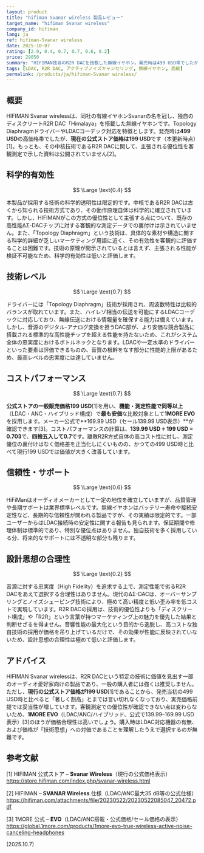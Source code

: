 ```yaml
---
layout: product
title: "hifiman Svanar wireless 製品レビュー"
target_name: "hifiman Svanar wireless"
company_id: hifiman
lang: ja
ref: hifiman-Svanar wireless
date: 2025-10-07
rating: [2.9, 0.4, 0.7, 0.7, 0.6, 0.2]
price: 29850
summary: "HIFIMAN独自のR2R DACを搭載した無線イヤホン。発売時は499 USD帯でしたが、現在は公式ストアで199 USDとなっており、価格低下によりコストパフォーマンスは大幅に改善しています。もっとも、技術的優位性を裏付ける測定データは依然として不明瞭です。"
tags: [LDAC, R2R DAC, アクティブノイズキャンセリング, 無線イヤホン, 高級]
permalink: /products/ja/hifiman-Svanar wireless/
---
```

## 概要

HIFIMAN Svanar wirelessは、同社の有線イヤホンSvanarの名を冠し、独自のディスクリートR2R DAC「Himalaya」を搭載した無線イヤホンです。Topology DiaphragmドライバーやLDACコーデック対応を特徴とします。発売時は**499 USD**の高価格帯でしたが、**現在の公式ストア価格は199 USD**です（本更新時点）[1]。もっとも、その中核技術であるR2R DACに関して、主張される優位性を客観測定で示した資料は公開されていません[2]。

## 科学的有効性

$$ \Large \text{0.4} $$

本製品が採用する技術の科学的透明性は限定的です。中核であるR2R DACは古くから知られる技術方式であり、その動作原理自体は科学的に確立されています。しかし、HIFIMANがこの方式の優位性として主張する点について、既存の高性能ΔΣ-DACチップに対する客観的な測定データでの裏付けは示されていません。また、「Topology Diaphragm」という技術は、具体的な素材や構造に関する科学的詳細が乏しいマーケティング用語に近く、その有効性を客観的に評価することは困難です。技術の原理が開示されているとは言えず、主張される性能が検証不可能なため、科学的有効性は低いと評価します。

## 技術レベル

$$ \Large \text{0.7} $$

ドライバーには「Topology Diaphragm」技術が採用され、周波数特性は比較的バランスが取れています。また、ハイレゾ相当の伝送を可能にするLDACコーデックに対応しており、無線伝送における情報量を確保する能力は備えています。しかし、音源のデジタル-アナログ変換を担うDAC部が、より安価な競合製品に搭載される標準的な高性能チップを超える性能を持たないため、これがシステム全体の忠実度におけるボトルネックとなります。LDACや一定水準のドライバーといった要素は評価できるものの、音質の根幹をなす部分に性能的上限があるため、最高レベルの忠実度には達していません。

## コストパフォーマンス

$$ \Large \text{0.7} $$

**公式ストアの一般販売価格199 USD**[1]を用い、**機能・測定性能で同等以上**（LDAC・ANC・ハイブリッド構成）で**最も安価**な比較対象として**1MORE EVO**を採用します。メーカー公式で**169.99 USD（セール139.99 USD表示）**が確認できます[3]。コストパフォーマンスの計算は、**139.99 USD ÷ 199 USD = 0.703**で、**四捨五入して0.7**です。離散R2R方式自体の高コスト性に対し、測定優位の裏付けはなく価格差を正当化しにくいものの、かつての499 USD時と比べて現行199 USDでは価値が大きく改善しています。

## 信頼性・サポート

$$ \Large \text{0.6} $$

HiFiManはオーディオメーカーとして一定の地位を確立していますが、品質管理や長期サポートは業界標準レベルです。無線イヤホンはバッテリー寿命や接続安定性など、長期的な信頼性が問われる製品ですが、その実績は限定的です。一部ユーザーからはLDAC接続時の安定性に関する報告も見られます。保証期間や修理体制は標準的であり、特別な優位点はありません。独自技術を多く採用している分、将来的なサポートには不透明な部分も残ります。

## 設計思想の合理性

$$ \Large \text{0.2} $$

音源に対する忠実度（High Fidelity）を追求する上で、測定性能で劣るR2R DACをあえて選択する合理性はありません。現代のΔΣ-DACは、オーバーサンプリングとノイズシェーピング技術により、極めて高い精度と低い歪み率を低コストで実現しています。R2R DACの採用は、技術的優位性よりも「ディスクリート構成」や「R2R」という言葉が持つマーケティング上の魅力を優先した結果と判断せざるを得ません。音響性能の最大化という目的から逸脱し、高コストな独自技術の採用が価格を吊り上げているだけで、その効果が性能に反映されていないため、設計思想の合理性は極めて低いと評価します。

## アドバイス

HIFIMAN Svanar wirelessは、R2R DACという特定の技術に価値を見出す一部のオーディオ愛好家向けの製品であり、一般の購入者には強くは推奨しません。ただし、**現行の公式ストア価格が199 USD**[1]であることから、発売当初の499 USD時と比べると「著しく割高」とまでは言い切れなくなっており、実売価格前提では妥当性が増しています。客観測定での優位性が確認できない点は変わらないため、**1MORE EVO**（LDAC/ANC/ハイブリッド、公式で139.99–169.99 USD表示）[3]のほうが価格合理性は高いでしょう。購入時はLDAC対応機器の有無、および価格が「技術思想」への対価であることを理解したうえで選択するのが無難です。

## 参考文献

[1] HIFIMAN 公式ストア – **Svanar Wireless**（現行の公式価格表示）  
https://store.hifiman.com/index.php/svanar-wireless.html

[2] HIFIMAN – **SVANAR Wireless** 仕様（LDAC/ANC最大35 dB等の公式仕様）  
https://hifiman.com/attachments/file/20230522/20230522085047_20472.pdf

[3] 1MORE 公式 – **EVO**（LDAC/ANC搭載・公式価格/セール価格の表示）  
https://global.1more.com/products/1more-evo-true-wireless-active-noise-canceling-headphones

(2025.10.7)
